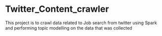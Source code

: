 # Twitter_Content_crawler
This project is to crawl data related to Job search from twitter using Spark and performing topic modelling on the data that was collected
